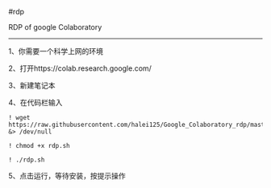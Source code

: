 #rdp

RDP of google Colaboratory
___
1、你需要一个科学上网的环境

2、打开https://colab.research.google.com/

3、新建笔记本

4、在代码栏输入

```shell
! wget https://raw.githubusercontent.com/halei125/Google_Colaboratory_rdp/master/rdp.sh &> /dev/null

! chmod +x rdp.sh

! ./rdp.sh
```

5、点击运行，等待安装，按提示操作
